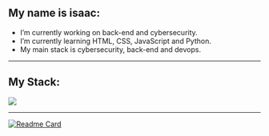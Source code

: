 ## My name is isaac:

-  I’m currently working on back-end and cybersecurity.
-  I’m currently learning HTML, CSS, JavaScript and Python.
-  My main stack is cybersecurity, back-end and devops.
   
<hr>

## My Stack:

<img src="https://skillicons.dev/icons?i=vscode,html,css,python,django,mysql,github,bootstrap,kali,linux" />

<hr>

<div>
  
[![Readme Card](https://github-readme-stats.vercel.app/api/pin/?username=blueIsaac1&repo=github-readme-stats)](https://github.com/blueIsaac1/github-readme-stats)
</div>
